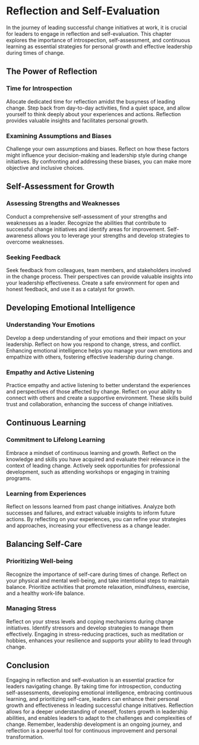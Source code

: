 Reflection and Self-Evaluation
==========================================

In the journey of leading successful change initiatives at work, it is crucial for leaders to engage in reflection and self-evaluation. This chapter explores the importance of introspection, self-assessment, and continuous learning as essential strategies for personal growth and effective leadership during times of change.

The Power of Reflection
-----------------------

### Time for Introspection

Allocate dedicated time for reflection amidst the busyness of leading change. Step back from day-to-day activities, find a quiet space, and allow yourself to think deeply about your experiences and actions. Reflection provides valuable insights and facilitates personal growth.

### Examining Assumptions and Biases

Challenge your own assumptions and biases. Reflect on how these factors might influence your decision-making and leadership style during change initiatives. By confronting and addressing these biases, you can make more objective and inclusive choices.

Self-Assessment for Growth
--------------------------

### Assessing Strengths and Weaknesses

Conduct a comprehensive self-assessment of your strengths and weaknesses as a leader. Recognize the abilities that contribute to successful change initiatives and identify areas for improvement. Self-awareness allows you to leverage your strengths and develop strategies to overcome weaknesses.

### Seeking Feedback

Seek feedback from colleagues, team members, and stakeholders involved in the change process. Their perspectives can provide valuable insights into your leadership effectiveness. Create a safe environment for open and honest feedback, and use it as a catalyst for growth.

Developing Emotional Intelligence
---------------------------------

### Understanding Your Emotions

Develop a deep understanding of your emotions and their impact on your leadership. Reflect on how you respond to change, stress, and conflict. Enhancing emotional intelligence helps you manage your own emotions and empathize with others, fostering effective leadership during change.

### Empathy and Active Listening

Practice empathy and active listening to better understand the experiences and perspectives of those affected by change. Reflect on your ability to connect with others and create a supportive environment. These skills build trust and collaboration, enhancing the success of change initiatives.

Continuous Learning
-------------------

### Commitment to Lifelong Learning

Embrace a mindset of continuous learning and growth. Reflect on the knowledge and skills you have acquired and evaluate their relevance in the context of leading change. Actively seek opportunities for professional development, such as attending workshops or engaging in training programs.

### Learning from Experiences

Reflect on lessons learned from past change initiatives. Analyze both successes and failures, and extract valuable insights to inform future actions. By reflecting on your experiences, you can refine your strategies and approaches, increasing your effectiveness as a change leader.

Balancing Self-Care
-------------------

### Prioritizing Well-being

Recognize the importance of self-care during times of change. Reflect on your physical and mental well-being, and take intentional steps to maintain balance. Prioritize activities that promote relaxation, mindfulness, exercise, and a healthy work-life balance.

### Managing Stress

Reflect on your stress levels and coping mechanisms during change initiatives. Identify stressors and develop strategies to manage them effectively. Engaging in stress-reducing practices, such as meditation or hobbies, enhances your resilience and supports your ability to lead through change.

Conclusion
----------

Engaging in reflection and self-evaluation is an essential practice for leaders navigating change. By taking time for introspection, conducting self-assessments, developing emotional intelligence, embracing continuous learning, and prioritizing self-care, leaders can enhance their personal growth and effectiveness in leading successful change initiatives. Reflection allows for a deeper understanding of oneself, fosters growth in leadership abilities, and enables leaders to adapt to the challenges and complexities of change. Remember, leadership development is an ongoing journey, and reflection is a powerful tool for continuous improvement and personal transformation.
